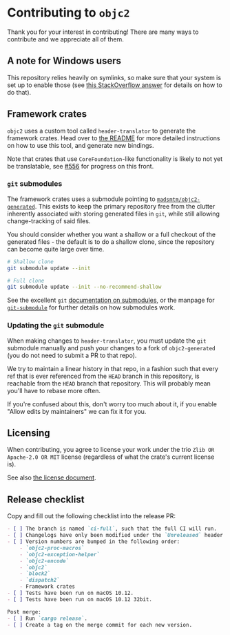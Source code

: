 # Contributing to `objc2`

Thank you for your interest in contributing! There are many ways to contribute and we appreciate all of them.


## A note for Windows users

This repository relies heavily on symlinks, so make sure that your system is
set up to enable those (see [this StackOverflow answer][so-symlink] for
details on how to do that).

[so-symlink]: https://stackoverflow.com/a/59761201/5203369


## Framework crates

`objc2` uses a custom tool called `header-translator` to generate the framework
crates. Head over to [the README](./crates/header-translator/README.md) for
more detailed instructions on how to use this tool, and generate new bindings.

Note that crates that use `CoreFoundation`-like functionality is likely to not
yet be translatable, see [#556](https://github.com/madsmtm/objc2/issues/556)
for progress on this front.


### `git` submodules

The framework crates uses a submodule pointing to [`madsmtm/objc2-generated`].
This exists to keep the primary repository free from the clutter inherently
associated with storing generated files in `git`, while still allowing
change-tracking of said files.

You should consider whether you want a shallow or a full checkout of the
generated files - the default is to do a shallow clone, since the repository
can become quite large over time.

```sh
# Shallow clone
git submodule update --init
```

```sh
# Full clone
git submodule update --init --no-recommend-shallow
```

See the excellent `git` [documentation on submodules][submodule-docs], or the
manpage for [`git-submodule`] for further details on how submodules work.


[`madsmtm/objc2-generated`]: https://github.com/madsmtm/objc2-generated
[submodule-docs]: https://git-scm.com/docs/gitsubmodules
[`git-submodule`]: https://git-scm.com/docs/git-submodule


### Updating the `git` submodule

When making changes to `header-translator`, you must update the `git`
submodule manually and push your changes to a fork of `objc2-generated` (you
do not need to submit a PR to that repo).

We try to maintain a linear history in that repo, in a fashion such that every
ref that is ever referenced from the `HEAD` branch in this repository, is
reachable from the `HEAD` branch that repository. This will probably mean
you'll have to rebase more often.

If you're confused about this, don't worry too much about it, if you enable
"Allow edits by maintainers" we can fix it for you.


## Licensing

When contributing, you agree to license your work under the trio
`Zlib OR Apache-2.0 OR MIT` license (regardless of what the crate's current
license is).

See also [the license document](./LICENSE.md).


## Release checklist

Copy and fill out the following checklist into the release PR:

```markdown
- [ ] The branch is named `ci-full`, such that the full CI will run.
- [ ] Changelogs have only been modified under the `Unreleased` header.
- [ ] Version numbers are bumped in the following order:
    - `objc2-proc-macros`
    - `objc2-exception-helper`
    - `objc2-encode`
    - `objc2`
    - `block2`
    - `dispatch2`
    - Framework crates
- [ ] Tests have been run on macOS 10.12.
- [ ] Tests have been run on macOS 10.12 32bit.

Post merge:
- [ ] Run `cargo release`.
- [ ] Create a tag on the merge commit for each new version.
```
